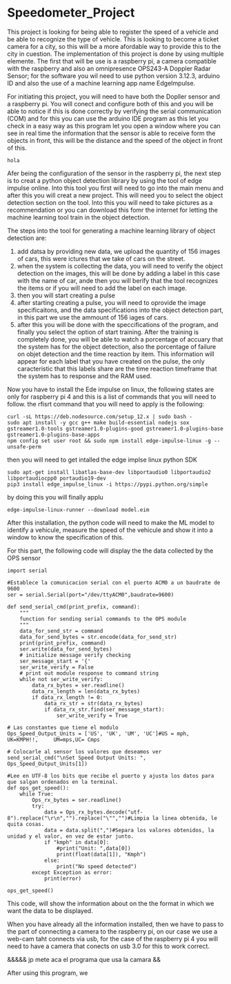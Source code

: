 # Speedometer_Project

This project is looking for being able to register the speed of a vehicle and be able to recognize the type of vehicle. This is looking to become a ticket camera for a city, so this will be a more afordable way to provide this to the city in cuestion. The implementation of this project is done by using multiple elemente. The first that will be use is a raspberry pi, a camera compatible with the raspberry and also an omnipresence OPS243-A Doppler Radar Sensor; for the software you wil need to use python version 3.12.3, arduino ID and also the use of a machine learning app name EdgeImpulse. 

For initiating this project, you will need to have both the Dopller sensor and a raspberry pi. You will conect and configure both of this and you will be able to notice if this is done correctly by verifying the serial communication (COM) and for this you can use the arduino IDE program as this let you check in a easy way as this program let you open a window where you can see in real time the information that the sensor is able to receive form the objects in front, this will be the distance and the speed of the object in front of this. 
```
hola
```

Afer being the configuration of the sensor in the raspberry pi, the next step is to creat a python object detection library by using the tool of edge impulse online. Into this tool you first will need to go into the main menu and after this you will creat a new project. This will need you to select the object detection section on the tool. Into this you will need to take pictures as a recommendation or you can download this fomr the internet for letting the machine learning tool train in the object detection. 

The steps into the tool for generating a machine learning library of object detection are: 

1. add datsa by providing new data, we upload the quantity of 156 images of cars, this were ictures that we take of cars on the street.
2. when the  system is collecting the data, you will need to verify the object detection on the images, this will be done by adding a label in this case with the name of car, ande then you will berify that the tool recognizes the items or if you will need to add the label on each image.   
3. then you will start creating a pulse
4. after starting creating a pulse, you will need to oprovide the image specificaitons, and the data specifications into the object detection part, in this part we use the ammount of 156 iages of cars.
5. after this you will be done with the speccifications of the program, and finally you select the option of start training.
   After the training is completely done, you will be able to watch a porcentage of accuary that the system has for the object detection, also the porcentage of failure on objet detection and the time reaction by    item. This information will appear for each label that you have created on the pulse, the only caracteristic that this labels share are the time reaction timeframe that the system has to response and the RAM       used.

Now you have to install the Ede impulse on linux, the following states are only for raspberry pi 4 and this is a list of commands that you will need to follow. 
the rfisrt command that you will need to apply is the following:
```
curl -sL https://deb.nodesource.com/setup_12.x | sudo bash -
sudo apt install -y gcc g++ make build-essential nodejs sox gstreamer1.0-tools gstreamer1.0-plugins-good gstreamer1.0-plugins-base gstreamer1.0-plugins-base-apps
npm config set user root && sudo npm install edge-impulse-linux -g --unsafe-perm
```

then you will need to get intalled the edge implse linux python SDK 
```
sudo apt-get install libatlas-base-dev libportaudio0 libportaudio2 libportaudiocpp0 portaudio19-dev
pip3 install edge_impulse_linux -i https://pypi.python.org/simple
```

by doing this you will finally applu 
```
edge-impulse-linux-runner --download model.eim
```

After this installation, the python code will need to make the ML model to identify a vehicule, measure the speed of the vehicule and show it into a window to know the specification of this. 

For this part, the following code will display the the data collected by the OPS sensor
```
import serial

#Establece la comunicacion serial con el puerto ACM0 a un baudrate de 9600
ser = serial.Serial(port="/dev/ttyACM0",baudrate=9600)

def send_serial_cmd(print_prefix, command):
    """
    function for sending serial commands to the OPS module
    """
    data_for_send_str = command
    data_for_send_bytes = str.encode(data_for_send_str)
    print(print_prefix, command)
    ser.write(data_for_send_bytes)
    # initialize message verify checking
    ser_message_start = '{'
    ser_write_verify = False
    # print out module response to command string
    while not ser_write_verify:
        data_rx_bytes = ser.readline()
        data_rx_length = len(data_rx_bytes)
        if data_rx_length != 0:
            data_rx_str = str(data_rx_bytes)
            if data_rx_str.find(ser_message_start):
                ser_write_verify = True

# Las constantes que tiene el modulo
Ops_Speed_Output_Units = ['US', 'UK', 'UM', 'UC']#US = mph,   UK=KMPH!!,     UM=mps,UC= Cmps

# Colocarle al sensor los valores que deseamos ver
send_serial_cmd("\nSet Speed Output Units: ", Ops_Speed_Output_Units[1])

#Lee en UTF-8 los bits que recibe el puerto y ajusta los datos para que salgan ordenados en la terminal.
def ops_get_speed():
    while True:
        Ops_rx_bytes = ser.readline()        
        try:
            data = Ops_rx_bytes.decode("utf-8").replace("\r\n","").replace("\"","")#Limpia la linea obtenida, le quita cosas.
            data = data.split(",")#Separa los valores obtenidos, la unidad y el valor, en vez de estar junto.
            if "kmph" in data[0]:
                #print("Unit: ",data[0])
                print(float(data[1]), "Kmph")
            else:
                print("No speed detected")
        except Exception as error:
            print(error)

ops_get_speed()
```

This code, will show the information about on the the format in which we want the data to be displayed.

When you have already all the information installed, then we have to pass to the part of connecting a camera to the raspberry pi, on our case we use a web-cam taht connects via usb, for the case of the raspberry pi 4 you will need to have a camera that conects on usb 3.0 for this to work correct. 

&&&&& jp mete aca el programa que usa la camara &&

After using this program, we 

   
